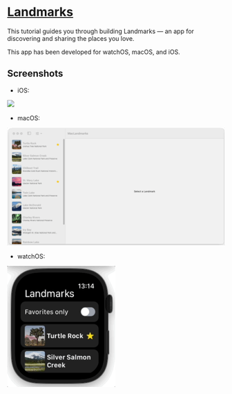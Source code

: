 # [Landmarks](https://developer.apple.com/tutorials/SwiftUI)

This tutorial guides you through building Landmarks — an app for discovering and sharing the places you love.

This app has been developed for watchOS, macOS, and iOS.

## Screenshots

- iOS:
<img src="/SwiftUI-Tutorials/Screenshots/LandmarksIOS.gif" width="300"/>

- macOS:
<img src="/SwiftUI-Tutorials/Screenshots/LandmarksMac.gif" width="1000"/>

- watchOS:
<img src="/SwiftUI-Tutorials/Screenshots/LandmarksWatch.gif" width="250"/>
